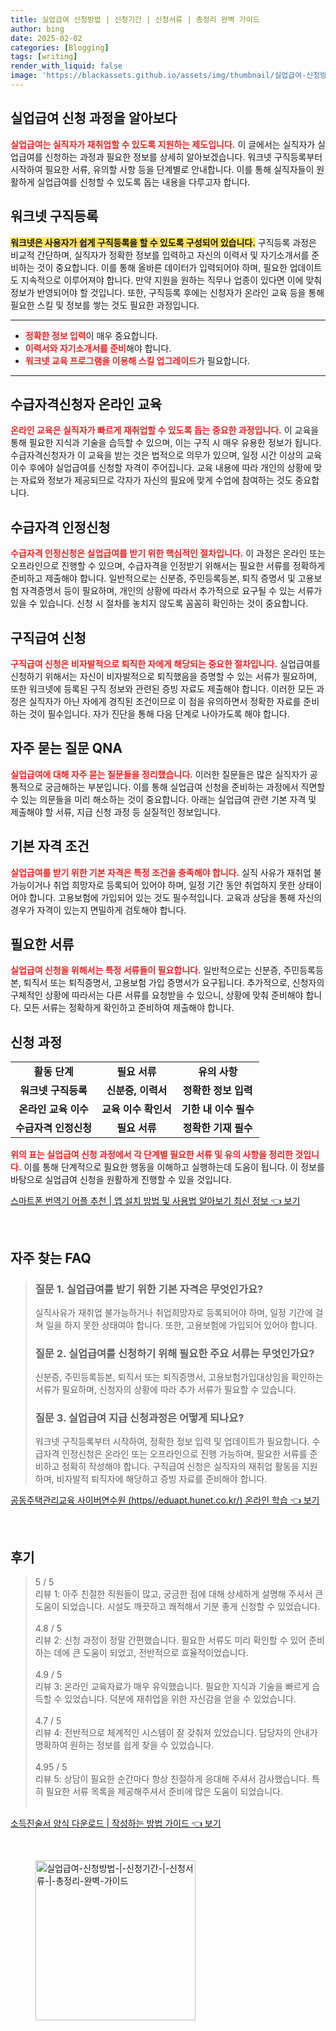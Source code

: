 ```yaml
---
title: 실업급여 신청방법 | 신청기간 | 신청서류 | 총정리 완벽 가이드
author: bing
date: 2025-02-02
categories: [Blogging]
tags: [writing]
render_with_liquid: false
image: 'https://blackassets.github.io/assets/img/thumbnail/실업급여-신청방법-|-신청기간-|-신청서류-|-총정리-완벽-가이드.webp'
---
```



<h2 id='실업급여_신청 과정을 알아보다'>실업급여 신청 과정을 알아보다</h2>

<p><b><span style="color: #ee2323;">실업급여는 실직자가 재취업할 수 있도록 지원하는 제도입니다.</span></b> 이 글에서는 실직자가 실업급여를 신청하는 과정과 필요한 정보를 상세히 알아보겠습니다. 워크넷 구직등록부터 시작하여 필요한 서류, 유의할 사항 등을 단계별로 안내합니다. 이를 통해 실직자들이 원활하게 실업급여를 신청할 수 있도록 돕는 내용을 다루고자 합니다.</p>

<h2 id='워크넷 구직등록'>워크넷 구직등록</h2>

<p><b><span style="background-color: #ffe066;">워크넷은 사용자가 쉽게 구직등록을 할 수 있도록 구성되어 있습니다.</span></b> 구직등록 과정은 비교적 간단하며, 실직자가 정확한 정보를 입력하고 자신의 이력서 및 자기소개서를 준비하는 것이 중요합니다. 이를 통해 올바른 데이터가 입력되어야 하며, 필요한 업데이트도 지속적으로 이루어져야 합니다. 만약 지원을 원하는 직무나 업종이 있다면 이에 맞춰 정보가 반영되어야 할 것입니다. 또한, 구직등록 후에는 신청자가 온라인 교육 등을 통해 필요한 스킬 및 정보를 쌓는 것도 필요한 과정입니다.</p>

<hr />

<ul>
    <li><b><span style="color: #ee2323;">정확한 정보 입력</span></b>이 매우 중요합니다.</li>
    <li><b><span style="color: #ee2323;">이력서와 자기소개서를 준비</span></b>해야 합니다.</li>
    <li><b><span style="color: #ee2323;">워크넷 교육 프로그램을 이용해 스킬 업그레이드</span></b>가 필요합니다.</li>
</ul>

<hr />

<h2 id='수급자격신청자 온라인 교육'>수급자격신청자 온라인 교육</h2>

<p><b><span style="color: #ee2323;">온라인 교육은 실직자가 빠르게 재취업할 수 있도록 돕는 중요한 과정입니다.</span></b> 이 교육을 통해 필요한 지식과 기술을 습득할 수 있으며, 이는 구직 시 매우 유용한 정보가 됩니다. 수급자격신청자가 이 교육을 받는 것은 법적으로 의무가 있으며, 일정 시간 이상의 교육 이수 후에야 실업급여를 신청할 자격이 주어집니다. 교육 내용에 따라 개인의 상황에 맞는 자료와 정보가 제공되므로 각자가 자신의 필요에 맞게 수업에 참여하는 것도 중요합니다.</p>

<h2 id='수급자격 인정신청'>수급자격 인정신청</h2>

<p><b><span style="color: #ee2323;">수급자격 인정신청은 실업급여를 받기 위한 핵심적인 절차입니다.</span></b> 이 과정은 온라인 또는 오프라인으로 진행할 수 있으며, 수급자격을 인정받기 위해서는 필요한 서류를 정확하게 준비하고 제출해야 합니다. 일반적으로는 신분증, 주민등록등본, 퇴직 증명서 및 고용보험 자격증명서 등이 필요하며, 개인의 상황에 따라서 추가적으로 요구될 수 있는 서류가 있을 수 있습니다. 신청 시 절차를 놓치지 않도록 꼼꼼히 확인하는 것이 중요합니다.</p>

<h2 id='구직급여 신청'>구직급여 신청</h2>

<p><b><span style="color: #ee2323;">구직급여 신청은 비자발적으로 퇴직한 자에게 해당되는 중요한 절차입니다.</span></b> 실업급여를 신청하기 위해서는 자신이 비자발적으로 퇴직했음을 증명할 수 있는 서류가 필요하며, 또한 워크넷에 등록된 구직 정보와 관련된 증빙 자료도 제출해야 합니다. 이러한 모든 과정은 실직자가 아닌 자에게 경직된 조건이므로 이 점을 유의하면서 정확한 자료를 준비하는 것이 필수입니다. 자가 진단을 통해 다음 단계로 나아가도록 해야 합니다.</p>

<h2 id='자주 묻는 질문 QNA'>자주 묻는 질문 QNA</h2>

<p><b><span style="color: #ee2323;">실업급여에 대해 자주 묻는 질문들을 정리했습니다.</span></b> 이러한 질문들은 많은 실직자가 공통적으로 궁금해하는 부분입니다. 이를 통해 실업급여 신청을 준비하는 과정에서 직면할 수 있는 의문들을 미리 해소하는 것이 중요합니다. 아래는 실업급여 관련 기본 자격 및 제출해야 할 서류, 지급 신청 과정 등 실질적인 정보입니다.</p>

<h2 id='기본 자격 조건'>기본 자격 조건</h2>

<p><b><span style="color: #ee2323;">실업급여를 받기 위한 기본 자격은 특정 조건을 충족해야 합니다.</span></b> 실직 사유가 재취업 불가능이거나 취업 희망자로 등록되어 있어야 하며, 일정 기간 동안 취업하지 못한 상태이어야 합니다. 고용보험에 가입되어 있는 것도 필수적입니다. 교육과 상담을 통해 자신의 경우가 자격이 있는지 면밀하게 검토해야 합니다.</p>

<h2 id='필요한 서류'>필요한 서류</h2>

<p><b><span style="color: #ee2323;">실업급여 신청을 위해서는 특정 서류들이 필요합니다.</span></b> 일반적으로는 신분증, 주민등록등본, 퇴직서 또는 퇴직증명서, 고용보험 가입 증명서가 요구됩니다. 추가적으로, 신청자의 구체적인 상황에 따라서는 다른 서류를 요청받을 수 있으니, 상황에 맞춰 준비해야 합니다. 모든 서류는 정확하게 확인하고 준비하여 제출해야 합니다.</p>

<h2 id='신청 과정'>신청 과정</h2>

<table>
    <tr>
        <td style="text-align: center; height: 17px;"><b>활동 단계</b></td>
        <td style="text-align: center; height: 17px;"><b>필요 서류</b></td>
        <td style="text-align: center; height: 17px;"><b>유의 사항</b></td>
    </tr>
    <tr>
        <td style="text-align: center; height: 17px;"><b>워크넷 구직등록</b></td>
        <td style="text-align: center; height: 17px;"><b>신분증, 이력서</b></td>
        <td style="text-align: center; height: 17px;"><b>정확한 정보 입력</b></td>
    </tr>
    <tr>
        <td style="text-align: center; height: 17px;"><b>온라인 교육 이수</b></td>
        <td style="text-align: center; height: 17px;"><b>교육 이수 확인서</b></td>
        <td style="text-align: center; height: 17px;"><b>기한 내 이수 필수</b></td>
    </tr>
    <tr>
        <td style="text-align: center; height: 17px;"><b>수급자격 인정신청</b></td>
        <td style="text-align: center; height: 17px;"><b>필요 서류</b></td>
        <td style="text-align: center; height: 17px;"><b>정확한 기재 필수</b></td>
    </tr>
</table>

<p><b><span style="color: #ee2323;">위의 표는 실업급여 신청 과정에서 각 단계별 필요한 서류 및 유의 사항을 정리한 것입니다.</span></b> 이를 통해 단계적으로 필요한 행동을 이해하고 실행하는데 도움이 됩니다. 이 정보를 바탕으로 실업급여 신청을 원활하게 진행할 수 있을 것입니다.</p>


<p><a class="click-button" title="스마트폰 번역기 어플 추천 | 앱 설치 방법 및 사용법 알아보기 최신 정보" href="https://blackassets.github.io/posts/%EC%8A%A4%EB%A7%88%ED%8A%B8%ED%8F%B0-%EB%B2%88%EC%97%AD%EA%B8%B0-%EC%96%B4%ED%94%8C-%EC%B6%94%EC%B2%9C-%EC%95%B1-%EC%84%A4%EC%B9%98-%EB%B0%A9%EB%B2%95-%EB%B0%8F-%EC%82%AC%EC%9A%A9%EB%B2%95-%EC%95%8C%EC%95%84%EB%B3%B4%EA%B8%B0-%EC%B5%9C%EC%8B%A0-%EC%A0%95%EB%B3%B4/" rel="dofollow">스마트폰 번역기 어플 추천 | 앱 설치 방법 및 사용법 알아보기 최신 정보 👈 보기</a></p><br>
<h2 id='자주_찾는_FAQ'>자주 찾는 FAQ</h2>
<div itemscope="" itemtype="https://schema.org/FAQPage"> 
<blockquote> 
<div itemscope="" itemprop="mainEntity" itemtype="https://schema.org/Question"> 
<h3 itemprop="name">질문 1. 실업급여를 받기 위한 기본 자격은 무엇인가요?</h3> 
<div itemscope="" itemprop="acceptedAnswer" itemtype="https://schema.org/Answer"> 
<span itemprop="text"> 
<p>실직사유가 재취업 불가능하거나 취업희망자로 등록되어야 하며, 일정 기간에 걸쳐 일을 하지 못한 상태여야 합니다. 또한, 고용보험에 가입되어 있어야 합니다.</p> 
</span> 
</div> 
</div> 

<div itemscope="" itemprop="mainEntity" itemtype="https://schema.org/Question"> 
<h3 itemprop="name">질문 2. 실업급여를 신청하기 위해 필요한 주요 서류는 무엇인가요?</h3> 
<div itemscope="" itemprop="acceptedAnswer" itemtype="https://schema.org/Answer"> 
<span itemprop="text"> 
<p>신분증, 주민등록등본, 퇴직서 또는 퇴직증명서, 고용보험가입대상임을 확인하는 서류가 필요하며, 신청자의 상황에 따라 추가 서류가 필요할 수 있습니다.</p> 
</span> 
</div> 
</div> 

<div itemscope="" itemprop="mainEntity" itemtype="https://schema.org/Question"> 
<h3 itemprop="name">질문 3. 실업급여 지급 신청과정은 어떻게 되나요?</h3> 
<div itemscope="" itemprop="acceptedAnswer" itemtype="https://schema.org/Answer"> 
<span itemprop="text"> 
<p>워크넷 구직등록부터 시작하여, 정확한 정보 입력 및 업데이트가 필요합니다. 수급자격 인정신청은 온라인 또는 오프라인으로 진행 가능하며, 필요한 서류를 준비하고 정확히 작성해야 합니다. 구직급여 신청은 실직자의 재취업 활동을 지원하며, 비자발적 퇴직자에 해당하고 증빙 자료를 준비해야 합니다.</p> 
</span> 
</div> 
</div> 
</blockquote> 
</div>
<p><a class="click-button" title="공동주택관리교육 사이버연수원 (https//eduapt.hunet.co.kr/) 온라인 학습" href="https://blackassets.github.io/posts/%EA%B3%B5%EB%8F%99%EC%A3%BC%ED%83%9D%EA%B4%80%EB%A6%AC%EA%B5%90%EC%9C%A1-%EC%82%AC%EC%9D%B4%EB%B2%84%EC%97%B0%EC%88%98%EC%9B%90-(httpseduapt.hunet.co.kr)-%EC%98%A8%EB%9D%BC%EC%9D%B8-%ED%95%99%EC%8A%B5/" rel="dofollow">공동주택관리교육 사이버연수원 (https//eduapt.hunet.co.kr/) 온라인 학습 👈 보기</a></p><br>
<h2 id='후기'>후기</h2>
<div itemscope itemtype="https://schema.org/Product">
  <blockquote>
  <div itemprop="review" itemscope itemtype="https://schema.org/Review">
      <div itemprop="reviewRating" itemscope itemtype="https://schema.org/Rating"> <span itemprop="ratingValue">5</span> / <span itemprop="bestRating">5</span> </div>
      <span itemprop="reviewBody">리뷰 1: 아주 친절한 직원들이 많고, 궁금한 점에 대해 상세하게 설명해 주셔서 큰 도움이 되었습니다. 시설도 깨끗하고 쾌적해서 기분 좋게 신청할 수 있었습니다.</span>
  </div>
  <br>
  <div itemprop="review" itemscope itemtype="https://schema.org/Review">
      <div itemprop="reviewRating" itemscope itemtype="https://schema.org/Rating"> <span itemprop="ratingValue">4.8</span> / <span itemprop="bestRating">5</span> </div>
      <span itemprop="reviewBody">리뷰 2: 신청 과정이 정말 간편했습니다. 필요한 서류도 미리 확인할 수 있어 준비하는 데에 큰 도움이 되었고, 전반적으로 효율적이었습니다.</span>
  </div>
  <br>
  <div itemprop="review" itemscope itemtype="https://schema.org/Review">
      <div itemprop="reviewRating" itemscope itemtype="https://schema.org/Rating"> <span itemprop="ratingValue">4.9</span> / <span itemprop="bestRating">5</span> </div>
      <span itemprop="reviewBody">리뷰 3: 온라인 교육자료가 매우 유익했습니다. 필요한 지식과 기술을 빠르게 습득할 수 있었습니다. 덕분에 재취업을 위한 자신감을 얻을 수 있었습니다.</span>
  </div>
  <br>
  <div itemprop="review" itemscope itemtype="https://schema.org/Review">
      <div itemprop="reviewRating" itemscope itemtype="https://schema.org/Rating"> <span itemprop="ratingValue">4.7</span> / <span itemprop="bestRating">5</span> </div>
      <span itemprop="reviewBody">리뷰 4: 전반적으로 체계적인 시스템이 잘 갖춰져 있었습니다. 담당자의 안내가 명확하여 원하는 정보를 쉽게 찾을 수 있었습니다.</span>
  </div>
  <br>
  <div itemprop="review" itemscope itemtype="https://schema.org/Review">
      <div itemprop="reviewRating" itemscope itemtype="https://schema.org/Rating"> <span itemprop="ratingValue">4.95</span> / <span itemprop="bestRating">5</span> </div>
      <span itemprop="reviewBody">리뷰 5: 상담이 필요한 순간마다 항상 친절하게 응대해 주셔서 감사했습니다. 특히 필요한 서류 목록을 제공해주셔서 준비에 많은 도움이 되었습니다.</span>
  </div>
  <br>
  </blockquote>
</div>
<p><a class="click-button" title="소득진술서 양식 다운로드 | 작성하는 방법 가이드" href="https://blackassets.github.io/posts/%EC%86%8C%EB%93%9D%EC%A7%84%EC%88%A0%EC%84%9C-%EC%96%91%EC%8B%9D-%EB%8B%A4%EC%9A%B4%EB%A1%9C%EB%93%9C-%EC%9E%91%EC%84%B1%ED%95%98%EB%8A%94-%EB%B0%A9%EB%B2%95-%EA%B0%80%EC%9D%B4%EB%93%9C/" rel="dofollow">소득진술서 양식 다운로드 | 작성하는 방법 가이드 👈 보기</a></p><br>
<figure class="image"><img src="https://blackassets.github.io/assets/img/thumbnail/실업급여-신청방법-|-신청기간-|-신청서류-|-총정리-완벽-가이드.webp" alt="실업급여-신청방법-|-신청기간-|-신청서류-|-총정리-완벽-가이드" width="256" height="256"></figure>